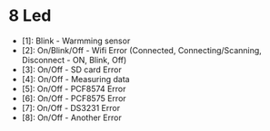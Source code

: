 # 8 Led
- [1]: Blink - Warmming sensor
- [2]: On/Blink/Off - Wifi Error (Connected, Connecting/Scanning, Disconnect - ON, Blink, Off)
- [3]: On/Off - SD card Error
- [4]: On/Off - Measuring data
- [5]: On/Off - PCF8574 Error
- [6]: On/Off - PCF8575 Error
- [7]: On/Off - DS3231 Error
- [8]: On/Off - Another Error 
